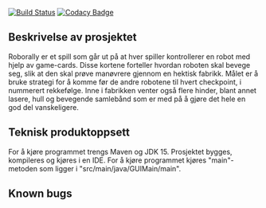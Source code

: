 [![Build Status](https://travis-ci.com/inf112-v21/Trivial-Solution.svg?branch=master)](https://travis-ci.com/inf112-v21/Trivial-Solution) [![Codacy Badge](https://app.codacy.com/project/badge/Grade/59c74c9604594cb0a07585f2dd1d4f45)](https://www.codacy.com/gh/inf112-v21/Trivial-Solution/dashboard?utm_source=github.com&amp;utm_medium=referral&amp;utm_content=inf112-v21/Trivial-Solution&amp;utm_campaign=Badge_Grade)

## Beskrivelse av prosjektet
Roborally er et spill som går ut på at hver spiller kontrollerer en robot med hjelp av game-cards. Disse kortene forteller hvordan roboten skal bevege seg, slik at den skal prøve manøvrere gjennom en hektisk fabrikk. Målet er å bruke strategi for å komme før de andre robotene til hvert checkpoint, i nummerert rekkefølge. Inne i fabrikken venter også flere hinder, blant annet lasere, hull og bevegende samlebånd som er med på å gjøre det hele en god del vanskeligere.

## Teknisk produktoppsett
For å kjøre programmet trengs Maven og JDK 15.
Prosjektet bygges, kompileres og kjøres i en IDE.
For å kjøre programmet kjøres "main"-metoden som ligger i "src/main/java/GUIMain/main".

## Known bugs

